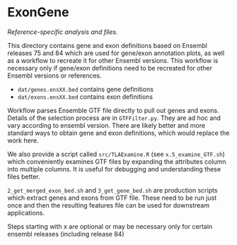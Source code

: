 # ExonGene

*Reference-specific analysis and files.*

This directory contains gene and exon definitions based on Ensembl releases 75 and 84 which are
used for gene/exon annotation plots, as well as a workflow to recreate it for other Ensembl versions.
This workflow is necessary only if gene/exon definitions need to be recreated for other Ensembl
versions or references.

* `dat/genes.ensXX.bed` contains gene definitions
* `dat/exons.ensXX.bed` contains exon definitions

Workflow parses Ensemble GTF file directly to pull out genes and exons.  Details of the selection process
are in `GTFFilter.py`.  They are ad hoc and vary according to ensembl version.  There are likely better and
more standard ways to obtain gene and exon definitions, which would replace the work here.

We also provide a script called `src/TLAExamine.R` (see `x.5_examine_GTF.sh`)
which conveniently examines GTF files by expanding the attributes column into
multiple columns.  It is useful for debugging and understanding these files better.

`2_get_merged_exon_bed.sh` and `3_get_gene_bed.sh` are production scripts which extract genes and exons
    from GTF file.  These need to be run just once and then the resulting features file can be used
    for downstream applications.

Steps starting with x are optional or may be necessary only for certain ensembl releases (including release 84)
